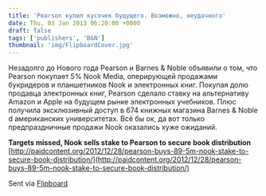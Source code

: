 ```yaml
---
title: 'Pearson купил кусочек будущего. Возможно, неудачного'
date: Thu, 03 Jan 2013 06:20:00 +0000
draft: false
tags: ['publishers', 'B&N']
thumbnail: 'img/FlipboardCover.jpg'
---
```


Незадолго до Нового года Pearson и Barnes & Noble объявили о том, что Pearson покупает 5% Nook Media, оперирующей продажами букридеров и планшетников Nook и электронных книг. Покупая долю продавца электронных книг, Pearson сделало ставку на альтернативу Amazon и Apple на будущем рынке электронных учебников. Плюс получила эксклюзивный доступ в 674 книжных магазина Barnes & Noble d американских университетах. Всё бы ок, да вот только предпраздничные продажи Nook оказались хуже ожиданий.

**Targets missed, Nook sells stake to Pearson to secure book distribution** [http://paidcontent.org/2012/12/28/pearson-buys-89-5m-nook-stake-to-secure-book-distribution/](http://paidcontent.org/2012/12/28/pearson-buys-89-5m-nook-stake-to-secure-book-distribution/)

Sent via [Flipboard](http://flpbd.it/now)